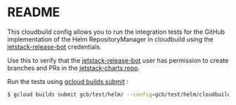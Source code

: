 # README

This cloudbuild config allows you to run the integration tests for the GitHub implementation of the Helm RepositoryManager
in cloudbuild using the [jetstack-release-bot][] credentials.

Use this to verify that the [jetstack-release-bot][] user has permission to create branches and PRs in the [jetstack-charts repo][].

Run the tests using [gcloud builds submit][] :

```sh
$ gcloud builds submit gcb/test/helm/ --config=gcb/test/helm/cloudbuild.yaml
```

[jetstack-release-bot]: https://github.com/jetstack-release-bot
[jetstack-charts repo]: https://github.com/jetstack/jetstack-charts
[gcloud builds submit]: https://cloud.google.com/sdk/gcloud/reference/builds/submit
